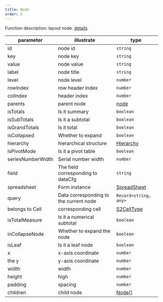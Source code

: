 ```yaml
---
title: Node
order: 5
---
```

Function description: layout node. [details](https://github.com/antvis/S2/blob/master/packages/s2-core/src/facet/layout/node.ts)

| parameter         | illustrate                             | type                                                |
| ----------------- | -------------------------------------- | --------------------------------------------------- |
| id                | node id                                | `string`                                            |
| key               | node key                               | `string`                                            |
| value             | node value                             | `string`                                            |
| label             | node title                             | `string`                                            |
| level             | node level                             | `number`                                            |
| rowIndex          | row header index                       | `number`                                            |
| colIndex          | header index                           | `number`                                            |
| parents           | parent node                            | [node](/docs/api/basic-class/node)               |
| isTotals          | Is it summary                          | `boolean`                                           |
| isSubTotals       | Is it a subtotal                       | `boolean`                                           |
| isGrandTotals     | Is it total                            | `boolean`                                           |
| isCollapsed       | Whether to expand                      | `boolean`                                           |
| hierarchy         | hierarchical structure                 | [Hierarchy](#)                                      |
| isPivotMode       | Is it a pivot table                    | `boolean`                                           |
| seriesNumberWidth | Serial number width                    | `number`                                            |
| field             | The field corresponding to dataCfg     | `string`                                            |
| spreadsheet       | Form instance                          | [SpreadSheet](/docs/api/basic-class/spreadsheet) |
| query             | Data corresponding to the current node | `Record<string, any>`                               |
| belongs to Cell   | corresponding cell                     | [S2CellType](/docs/api/basic-class/base-cell)    |
| isTotalMeasure    | Is it a numerical subtotal             | `boolean`                                           |
| inCollapseNode    | Whether to expand the node             | `boolean`                                           |
| isLeaf            | Is it a leaf node                      | `boolean`                                           |
| x                 | x-axis coordinate                      | `number`                                            |
| the y             | y-axis coordinate                      | `number`                                            |
| width             | width                                  | `number`                                            |
| height            | high                                   | `number`                                            |
| padding           | spacing                                | `number`                                            |
| children          | child node                             | [Node\[\]](/docs/api/basic-class/node)           |
